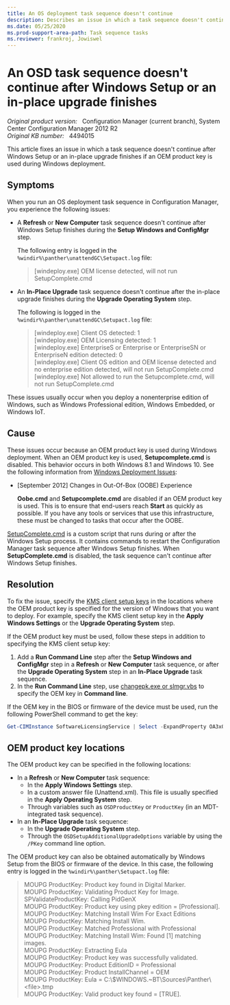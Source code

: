 ```yaml
---
title: An OS deployment task sequence doesn't continue
description: Describes an issue in which a task sequence doesn't continue after Windows Setup or the in-place upgrade finishes if an OEM product key is used during Windows deployment.
ms.date: 05/25/2020
ms.prod-support-area-path: Task sequence tasks
ms.reviewer: frankroj, Jowiswel
---
```

# An OSD task sequence doesn't continue after Windows Setup or an in-place upgrade finishes

_Original product version:_ &nbsp; Configuration Manager (current branch), System Center Configuration Manager 2012 R2  
_Original KB number:_ &nbsp; 4494015

This article fixes an issue in which a task sequence doesn't continue after Windows Setup or an in-place upgrade finishes if an OEM product key is used during Windows deployment.

## Symptoms

When you run an OS deployment task sequence in Configuration Manager, you experience the following issues:

- A **Refresh** or **New Computer** task sequence doesn't continue after Windows Setup finishes during the **Setup Windows and ConfigMgr** step.

    The following entry is logged in the `%windir%\panther\unattendGC\Setupact.log` file:

    > [windeploy.exe] OEM license detected, will not run SetupComplete.cmd

- An **In-Place Upgrade** task sequence doesn't continue after the in-place upgrade finishes during the **Upgrade Operating System** step.

    The following is logged in the `%windir%\panther\unattendGC\Setupact.log` file:

    > [windeploy.exe] Client OS detected: 1  
    > [windeploy.exe] OEM Licensing detected: 1  
    > [windeploy.exe] EnterpriseS or Enterprise or EnterpriseSN or EnterpriseN edition detected: 0  
    > [windeploy.exe] Client OS edition and OEM license detected and no enterprise edition detected, will not run SetupComplete.cmd  
    > [windeploy.exe] Not allowed to run the Setupcomplete.cmd, will not run SetupComplete.cmd

These issues usually occur when you deploy a nonenterprise edition of Windows, such as Windows Professional edition, Windows Embedded, or Windows IoT.

## Cause

These issues occur because an OEM product key is used during Windows deployment. When an OEM product key is used, **Setupcomplete.cmd** is disabled. This behavior occurs in both Windows 8.1 and Windows 10. See the following information from [Windows Deployment Issues](/previous-versions/windows/it-pro/windows-8.1-and-8/hh825613(v=win.10)#windows-deployment-issues):

- [September 2012] Changes in Out-Of-Box (OOBE) Experience

  **Oobe.cmd** and **Setupcomplete.cmd** are disabled if an OEM product key is used. This is to ensure that end-users reach **Start** as quickly as possible. If you have any tools or services that use this infrastructure, these must be changed to tasks that occur after the OOBE.

[SetupComplete.cmd](/windows-hardware/manufacture/desktop/add-a-custom-script-to-windows-setup) is a custom script that runs during or after the Windows Setup process. It contains commands to restart the Configuration Manager task sequence after Windows Setup finishes. When **SetupComplete.cmd** is disabled, the task sequence can't continue after Windows Setup finishes.

## Resolution

To fix the issue, specify the [KMS client setup keys](/windows-server/get-started/kmsclientkeys) in the locations where the OEM product key is specified for the version of Windows that you want to deploy. For example, specify the KMS client setup key in the **Apply Windows Settings** or the **Upgrade Operating System** step.

If the OEM product key must be used, follow these steps in addition to specifying the KMS client setup key:

1. Add a **Run Command Line** step after the **Setup Windows and ConfigMgr** step in a **Refresh** or **New Computer** task sequence, or after the **Upgrade Operating System** step in an **In-Place Upgrade** task sequence.
2. In the **Run Command Line** step, use [changepk.exe or slmgr.vbs](/windows/deployment/upgrade/windows-10-edition-upgrades#upgrade-using-a-command-line-tool) to specify the OEM key in **Command line**.

If the OEM key in the BIOS or firmware of the device must be used, run the following PowerShell command to get the key:

```powershell
Get-CIMInstance SoftwareLicensingService | Select -ExpandProperty OA3xOriginalProductKey
```

## OEM product key locations

The OEM product key can be specified in the following locations:

- In a **Refresh** or **New Computer** task sequence:
  - In the **Apply Windows Settings** step.
  - In a custom answer file (Unattend.xml). This file is usually specified in the **Apply Operating System** step.
  - Through variables such as `OSDProductKey` or `ProductKey` (in an MDT-integrated task sequence).
- In an **In-Place Upgrade** task sequence:
  - In the **Upgrade Operating System** step.
  - Through the `OSDSetupAdditionalUpgradeOptions` variable by using the `/PKey` command line option.

The OEM product key can also be obtained automatically by Windows Setup from the BIOS or firmware of the device. In this case, the following entry is logged in the `%windir%\panther\Setupact.log` file:

> MOUPG ProductKey: Product key found in Digital Marker.  
> MOUPG ProductKey: Validating Product Key for Image.  
> SPValidateProductKey: Calling PidGenX  
> MOUPG ProductKey: Product key using pkey edition = [Professional].  
> MOUPG ProductKey: Matching Install Wim For Exact Editions  
> MOUPG ProductKey: Matching Install Wim.  
> MOUPG ProductKey: Matched Professional with Professional  
> MOUPG ProductKey: Matching Install Wim: Found [1] matching images.  
> MOUPG ProductKey: Extracting Eula  
> MOUPG ProductKey: Product key was successfully validated.  
> MOUPG ProductKey: Product EditionID = Professional  
> MOUPG ProductKey: Product InstallChannel = OEM  
> MOUPG ProductKey: Eula = C:\\$WINDOWS.~BT\Sources\Panther\\\<file>.tmp  
> MOUPG ProductKey: Valid product key found = [TRUE].  
